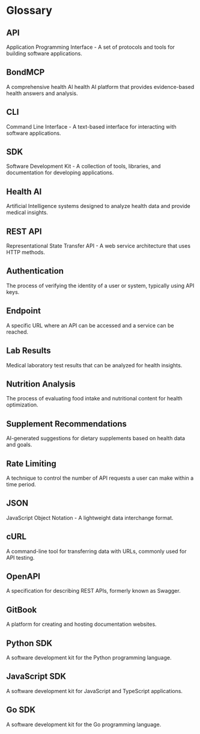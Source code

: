 # Glossary

## API
Application Programming Interface - A set of protocols and tools for building software applications.

## BondMCP
A comprehensive health AI health AI platform that provides evidence-based health answers and analysis.

## CLI
Command Line Interface - A text-based interface for interacting with software applications.

## SDK
Software Development Kit - A collection of tools, libraries, and documentation for developing applications.

## Health AI
Artificial Intelligence systems designed to analyze health data and provide medical insights.

## REST API
Representational State Transfer API - A web service architecture that uses HTTP methods.

## Authentication
The process of verifying the identity of a user or system, typically using API keys.

## Endpoint
A specific URL where an API can be accessed and a service can be reached.

## Lab Results
Medical laboratory test results that can be analyzed for health insights.

## Nutrition Analysis
The process of evaluating food intake and nutritional content for health optimization.

## Supplement Recommendations
AI-generated suggestions for dietary supplements based on health data and goals.

## Rate Limiting
A technique to control the number of API requests a user can make within a time period.

## JSON
JavaScript Object Notation - A lightweight data interchange format.

## cURL
A command-line tool for transferring data with URLs, commonly used for API testing.

## OpenAPI
A specification for describing REST APIs, formerly known as Swagger.

## GitBook
A platform for creating and hosting documentation websites.

## Python SDK
A software development kit for the Python programming language.

## JavaScript SDK
A software development kit for JavaScript and TypeScript applications.

## Go SDK
A software development kit for the Go programming language.

